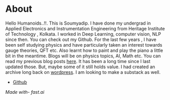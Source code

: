 # About



Hello Humanoids..!!. This is Soumyadip.  I have done my undergrad in Applied Electronics and Instrumentation Engineering from Heritage Institute of Technology , Kolkata. I worked in Deep Learning, computer vision, NLP since then. You can check out my Github.  For the last few years , I have been self studying physics and have particularly taken an interest towards gauge theories, QFT etc. Also learnt how to paint and play the piano a little bit in the meantime. Blogs will be on physics topics, AI, Math etc. You can read my previous blog posts 
[here](https://aiactivated.blogspot.com/). It has been a long time since I last updated those. But, maybe some of it still holds value.
I had created an archive long back on [wordpress](https://soumyadipnandi.wordpress.com/). I am looking to make a substack as well.





- [Github](https://github.com/soumyadip1995)




*Made with- fast.ai*
